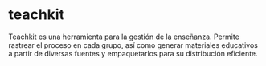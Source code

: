 # teachkit
Teachkit es una herramienta para la gestión de la enseñanza. Permite rastrear el proceso en cada grupo, así como generar materiales educativos a partir de diversas fuentes y empaquetarlos para su distribución eficiente. 
